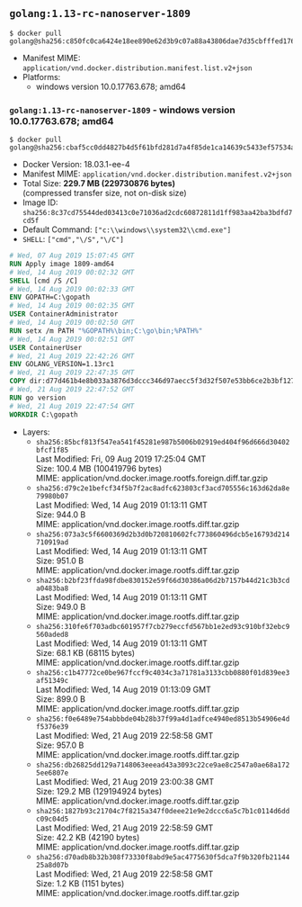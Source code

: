 ## `golang:1.13-rc-nanoserver-1809`

```console
$ docker pull golang@sha256:c850fc0ca6424e18ee890e62d3b9c07a88a43806dae7d35cbfffed1764259ff1
```

-	Manifest MIME: `application/vnd.docker.distribution.manifest.list.v2+json`
-	Platforms:
	-	windows version 10.0.17763.678; amd64

### `golang:1.13-rc-nanoserver-1809` - windows version 10.0.17763.678; amd64

```console
$ docker pull golang@sha256:cbaf5cc0dd4827b4d5f61bfd281d7a4f85de1ca14639c5433ef57534a80512fe
```

-	Docker Version: 18.03.1-ee-4
-	Manifest MIME: `application/vnd.docker.distribution.manifest.v2+json`
-	Total Size: **229.7 MB (229730876 bytes)**  
	(compressed transfer size, not on-disk size)
-	Image ID: `sha256:8c37cd75544ded03413c0e71036ad2cdc60872811d1ff983aa42ba3bdfd7cd5f`
-	Default Command: `["c:\\windows\\system32\\cmd.exe"]`
-	`SHELL`: `["cmd","\/S","\/C"]`

```dockerfile
# Wed, 07 Aug 2019 15:07:45 GMT
RUN Apply image 1809-amd64
# Wed, 14 Aug 2019 00:02:32 GMT
SHELL [cmd /S /C]
# Wed, 14 Aug 2019 00:02:33 GMT
ENV GOPATH=C:\gopath
# Wed, 14 Aug 2019 00:02:35 GMT
USER ContainerAdministrator
# Wed, 14 Aug 2019 00:02:50 GMT
RUN setx /m PATH "%GOPATH%\bin;C:\go\bin;%PATH%"
# Wed, 14 Aug 2019 00:02:51 GMT
USER ContainerUser
# Wed, 21 Aug 2019 22:42:26 GMT
ENV GOLANG_VERSION=1.13rc1
# Wed, 21 Aug 2019 22:47:35 GMT
COPY dir:d77d461b4e8b033a3876d3dccc346d97aecc5f3d32f507e53bb6ce2b3bf12742 in C:\go 
# Wed, 21 Aug 2019 22:47:52 GMT
RUN go version
# Wed, 21 Aug 2019 22:47:54 GMT
WORKDIR C:\gopath
```

-	Layers:
	-	`sha256:85bcf813f547ea541f45281e987b5006b02919ed404f96d666d30402bfcf1f85`  
		Last Modified: Fri, 09 Aug 2019 17:25:04 GMT  
		Size: 100.4 MB (100419796 bytes)  
		MIME: application/vnd.docker.image.rootfs.foreign.diff.tar.gzip
	-	`sha256:d79c2e1befcf34f5b7f2ac8adfc623803cf3acd705556c163d62da8e79980b07`  
		Last Modified: Wed, 14 Aug 2019 01:13:11 GMT  
		Size: 944.0 B  
		MIME: application/vnd.docker.image.rootfs.diff.tar.gzip
	-	`sha256:073a3c5f6600369d2b3d0b720810602fc773860496dcb5e16793d214710919ad`  
		Last Modified: Wed, 14 Aug 2019 01:13:11 GMT  
		Size: 951.0 B  
		MIME: application/vnd.docker.image.rootfs.diff.tar.gzip
	-	`sha256:b2bf23ffda98fdbe830152e59f66d30386a06d2b7157b44d21c3b3cda0483ba8`  
		Last Modified: Wed, 14 Aug 2019 01:13:11 GMT  
		Size: 949.0 B  
		MIME: application/vnd.docker.image.rootfs.diff.tar.gzip
	-	`sha256:310fe6f703adbc601957f7cb279eccfd567bb1e2ed93c910bf32ebc9560aded8`  
		Last Modified: Wed, 14 Aug 2019 01:13:11 GMT  
		Size: 68.1 KB (68115 bytes)  
		MIME: application/vnd.docker.image.rootfs.diff.tar.gzip
	-	`sha256:c1b47772ce0be967fccf9c4034c3a71781a3133cbb0880f01d839ee3af51349c`  
		Last Modified: Wed, 14 Aug 2019 01:13:09 GMT  
		Size: 899.0 B  
		MIME: application/vnd.docker.image.rootfs.diff.tar.gzip
	-	`sha256:f0e6489e754abbbde04b28b37f99a4d1adfce4940ed8513b54906e4df5376e39`  
		Last Modified: Wed, 21 Aug 2019 22:58:58 GMT  
		Size: 957.0 B  
		MIME: application/vnd.docker.image.rootfs.diff.tar.gzip
	-	`sha256:db26825dd129a7148063eeead43a3093c22ce9ae8c2547a0ae68a1725ee6807e`  
		Last Modified: Wed, 21 Aug 2019 23:00:38 GMT  
		Size: 129.2 MB (129194924 bytes)  
		MIME: application/vnd.docker.image.rootfs.diff.tar.gzip
	-	`sha256:1827b93c21704c7f8215a347f0deee21e9e2dccc6a5c7b1c0114d6ddc09c04d5`  
		Last Modified: Wed, 21 Aug 2019 22:58:59 GMT  
		Size: 42.2 KB (42190 bytes)  
		MIME: application/vnd.docker.image.rootfs.diff.tar.gzip
	-	`sha256:d70adb8b32b308f73330f8abd9e5ac4775630f5dca7f9b320fb2114425a8d07b`  
		Last Modified: Wed, 21 Aug 2019 22:58:58 GMT  
		Size: 1.2 KB (1151 bytes)  
		MIME: application/vnd.docker.image.rootfs.diff.tar.gzip
